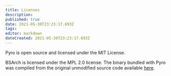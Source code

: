 ```yaml
---
title: Licenses
description: 
published: true
date: 2021-05-30T23:23:17.693Z
tags: 
editor: markdown
dateCreated: 2021-05-30T23:23:17.693Z
---
```


Pyro is open source and licensed under the MIT License.

BSArch is licensed under the MPL 2.0 license. The binary bundled with Pyro was compiled from the original unmodified source code available [here](https://github.com/ElminsterAU/xEdit/tree/master/Tools/BSArchive).

